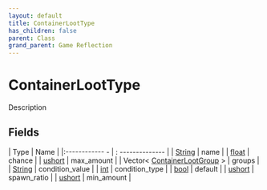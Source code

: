```yaml
---
layout: default
title: ContainerLootType
has_children: false
parent: Class
grand_parent: Game Reflection
---
```

# ContainerLootType
Description 

## Fields
| Type | Name |
|:------------ - | : -------------- |
| [String](game-reflection/components/string.md) | name |
| [float](game-reflection/components/float.md) | chance |
| [ushort](game-reflection/enums/ushort.md) | max_amount |
| Vector< [ContainerLootGroup](game-reflection/classes/container_loot_group.md) > | groups |
| [String](game-reflection/components/string.md) | condition_value |
| [int](game-reflection/enums/int.md) | condition_type |
| [bool](game-reflection/components/bool.md) | default |
| [ushort](game-reflection/enums/ushort.md) | spawn_ratio |
| [ushort](game-reflection/enums/ushort.md) | min_amount |

